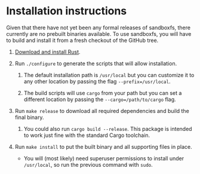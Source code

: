 # Installation instructions

Given that there have not yet been any formal releases of sandboxfs, there
currently are no prebuilt binaries available.  To use sandboxfs, you will
have to build and install it from a fresh checkout of the GitHub tree.

1.  [Download and install Rust](https://www.rust-lang.org/).

1.  Run `./configure` to generate the scripts that will allow installation.

    1.  The default installation path is `/usr/local` but you can customize
        it to any other location by passing the flag `--prefix=/usr/local`.

    1.  The build scripts will use `cargo` from your path but you can set
        a different location by passing the `--cargo=/path/to/cargo` flag.

1.  Run `make release` to download all required dependencies and build the
    final binary.

    1.  You could also run `cargo build --release`.  This package is
        intended to work just fine with the standard Cargo toolchain.

1.  Run `make install` to put the built binary and all supporting files
    in place.

    *   You will (most likely) need superuser permissions to install
        under `/usr/local`, so run the previous command with `sudo`.
